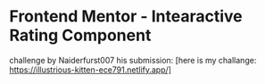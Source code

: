 # Frontend Mentor - Intearactive Rating Component

challenge by Naiderfurst007 his submission: [here is my challange: https://illustrious-kitten-ece791.netlify.app/]
